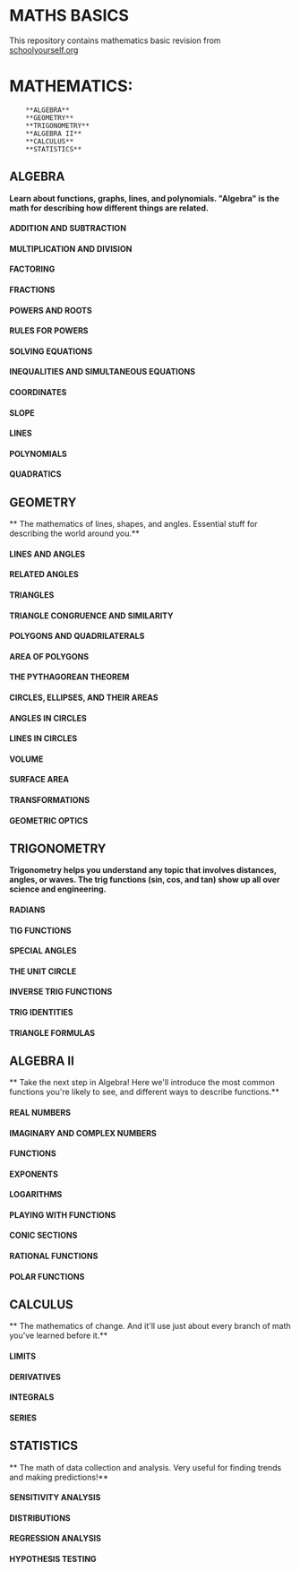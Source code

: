 # MATHS BASICS

This repository contains mathematics basic revision from [schoolyourself.org](https://schoolyourself.org/)  

# MATHEMATICS:

		**ALGEBRA**  
		**GEOMETRY**  
		**TRIGONOMETRY**  
		**ALGEBRA II**  
		**CALCULUS**  
		**STATISTICS**  


## ALGEBRA  
  
**Learn about functions, graphs, lines, and polynomials. "Algebra" is the math for describing how different things are related.**  


#### ADDITION AND SUBTRACTION
#### MULTIPLICATION AND DIVISION
#### FACTORING
#### FRACTIONS
#### POWERS AND ROOTS
#### RULES FOR POWERS
#### SOLVING EQUATIONS
#### INEQUALITIES AND SIMULTANEOUS EQUATIONS
#### COORDINATES
#### SLOPE
#### LINES
#### POLYNOMIALS
#### QUADRATICS


## GEOMETRY 
  
** The mathematics of lines, shapes, and angles. Essential stuff for describing the world around you.**

#### LINES AND ANGLES  
#### RELATED ANGLES  
#### TRIANGLES  
#### TRIANGLE CONGRUENCE AND SIMILARITY  
#### POLYGONS AND QUADRILATERALS  
#### AREA OF POLYGONS  
#### THE PYTHAGOREAN THEOREM  
#### CIRCLES, ELLIPSES, AND THEIR AREAS  
#### ANGLES IN CIRCLES  
#### LINES IN CIRCLES  
#### VOLUME  
#### SURFACE AREA  
#### TRANSFORMATIONS  
#### GEOMETRIC OPTICS  




## TRIGONOMETRY  
  
**Trigonometry helps you understand any topic that involves distances, angles, or waves. The trig functions (sin, cos, and tan) show up all over science and engineering.** 

#### RADIANS  
#### TIG FUNCTIONS   
#### SPECIAL ANGLES   
#### THE UNIT CIRCLE    
#### INVERSE TRIG FUNCTIONS   
#### TRIG IDENTITIES   
#### TRIANGLE FORMULAS   


## ALGEBRA II  

** Take the next step in Algebra! Here we'll introduce the most common functions you're likely to see, and different ways to describe functions.**


#### REAL NUMBERS  
#### IMAGINARY AND COMPLEX NUMBERS  
#### FUNCTIONS  
#### EXPONENTS  
#### LOGARITHMS  
#### PLAYING WITH FUNCTIONS  
#### CONIC SECTIONS  
#### RATIONAL FUNCTIONS  
#### POLAR FUNCTIONS  



## CALCULUS  
** The mathematics of change. And it'll use just about every branch of math you've learned before it.**


#### LIMITS
#### DERIVATIVES
#### INTEGRALS
#### SERIES


## STATISTICS
** The math of data collection and analysis. Very useful for finding trends and making predictions!**


#### SENSITIVITY ANALYSIS
#### DISTRIBUTIONS
#### REGRESSION ANALYSIS
#### HYPOTHESIS TESTING


